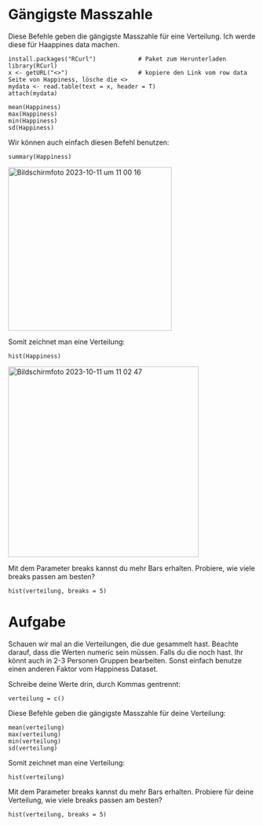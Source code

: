 # Gängigste Masszahle

Diese Befehle geben die gängigste Masszahle für eine Verteilung. Ich werde diese für Haappines data machen.
```
install.packages("RCurl")            # Paket zum Herunterladen
library(RCurl)                       
x <- getURL("<>")                    # kopiere den Link vom row data Seite von Happiness, lösche die <>
mydata <- read.table(text = x, header = T)
attach(mydata)  

mean(Happiness)
max(Happiness)
min(Happiness)
sd(Happiness)
```

Wir können auch einfach diesen Befehl benutzen:

```
summary(Happiness)
```
<img width="333" alt="Bildschirmfoto 2023-10-11 um 11 00 16" src="https://github.com/tbilgin/DataScienceCourse/assets/26571015/5629421d-981c-4369-ae7c-a8327ba40df2">

Somit zeichnet man eine Verteilung:
```
hist(Happiness)
```
<img width="388" alt="Bildschirmfoto 2023-10-11 um 11 02 47" src="https://github.com/tbilgin/DataScienceCourse/assets/26571015/3a22fe14-1205-4120-b178-5d2d20fefa2e">


Mit dem Parameter breaks kannst du mehr Bars erhalten. Probiere, wie viele breaks passen am besten?
```
hist(verteilung, breaks = 5)
```

# Aufgabe
Schauen wir mal an die Verteilungen, die due gesammelt hast. Beachte darauf, dass die Werten numeric sein müssen.
Falls du die noch hast. 
Ihr könnt auch in 2-3 Personen Gruppen bearbeiten. 
Sonst einfach benutze einen anderen Faktor vom Happiness Dataset.


Schreibe deine Werte drin, durch Kommas gentrennt:

```
verteilung = c()
```

Diese Befehle geben die gängigste Masszahle für deine Verteilung:
```
mean(verteilung)
max(verteilung)
min(verteilung)
sd(verteilung)
```
Somit zeichnet man eine Verteilung:
```
hist(verteilung)
```
Mit dem Parameter breaks kannst du mehr Bars erhalten. Probiere für deine Verteilung, wie viele breaks passen am besten?
```
hist(verteilung, breaks = 5)
```



